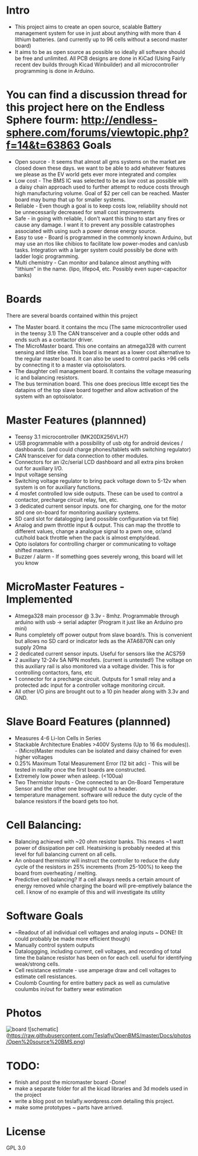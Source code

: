 Intro
==========
* This project aims to create an open source, scalable Battery management system for use in just about anything with more than 4 lithium batteries. (and currently up to 96 cells without a second master board)
* It aims to be as open source as possible so ideally all software should be free and unlimited. All PCB designs are done in KiCad (Using Fairly recent dev builds through Kicad Winbuilder) and all microcontroller programming is done in Arduino.

You can find a discussion thread for this project here on the Endless Sphere fourm: http://endless-sphere.com/forums/viewtopic.php?f=14&t=63863
Goals
==========
* Open source - It seems that almost all gms systems on the market are closed down these days. we want to be able to add whatever features we please as the EV world gets ever more integrated and complex
* Low cost - The BMS IC was selected to be as low cost as possible with a daisy chain approach used to further attempt to reduce costs through high manufacturing volume. Goal of $2 per cell can be reached. Master board may bump that up for smaller systems.
* Reliable - Even though a goal is to keep costs low, reliability should not be unnecessarily decreased for small cost improvements
* Safe - in going with reliable, I don't want this thing to start any fires or cause any damage. I want it to prevent any possible catastrophes associated with using such a power dense energy source.
* Easy to use - Board is programmed in the commonly known Arduino, but may use an rtos like chibios to facilitate low power-modes and can/usb tasks. Integration with a larger system could possibly be done with ladder logic programming.
* Multi chemistry - Can monitor and balance almost anything with "lithium" in the name. (lipo, lifepo4, etc. Possibly even super-capacitor banks)

Boards
===============
There are several boards contained within this project

* The Master board. it contains the mcu (The same microcontroller used in the teensy 3.1) The CAN transceiver and a couple other odds and ends such as a contactor driver.
* The MicroMaster board. This one contains an atmega328 with current sensing and little else. 
This board is meant as a lower cost alternative to the regular master board. It can also be used to control packs >96 cells by connecting it to a master via optoisolators.
* The daughter cell management board. It contains the voltage measuring ic and balancing resistors.
* The bus termination board. This one does precious little except ties the datapins of the top slave board together and allow activation of the system with an optoisolator.


Master Features (plannned)
===============
* Teensy 3.1 microcontroller (MK20DX256VLH7)
* USB programmable with a possibility of usb otg for android devices / dashboards. (and could charge phones/tablets with switching regulator)
* CAN transceiver for data connection to other modules.
* Connectors for an i2c/serial LCD dashboard and all extra pins broken out for auxiliary I/O.
* Input voltage sensing
* Switching voltage regulator to bring pack voltage down to 5-12v when system is on for auxiliary functions.
* 4 mosfet controlled low side outputs. These can be used to control a contactor, precharge circuit relay, fan, etc.
* 3 dedicated current sensor inputs. one for charging, one for the motor and one on-board for monitoring auxiliary systems.
* SD card slot for datalogging (and possible configuration via txt file)
* Analog and pwm throttle input & output. This can map the throttle to different values, change a analogue signal to a pwm one, or/and cut/hold back throttle when the pack is almost empty/dead.
* Opto isolators for controlling charger or communicating to voltage shifted masters.
* Buzzer / alarm - If something goes severely wrong, this board will let you know


MicroMaster Features - Implemented
===============
* Atmega328 main processor @ 3.3v - 8mhz. Programmable through arduino with usb -> serial adapter (Program it just like an Arduino pro mini)
* Runs completely off power output from slave board/s. This is convenient but allows no SD card or indicator leds as the ATA6870N can only supply 20ma
* 2 dedicated current sensor inputs. Useful for sensors like the ACS759
* 2 auxiliary 12-24v 5A NPN mosfets. (current is untested!) The voltage on this auxiliary rail is also monitored via a voltage divider. This is for controlling contactors, fans, etc
* 1 connector for a precharge circuit. Outputs for 1 small relay and a protected adc input for a controller voltage monitoring circuit.
* All other I/O pins are brought out to a 10 pin header along with 3.3v and GND. 



Slave Board Features (plannned)
===========
* Measures 4-6 Li-Ion Cells in Series 
* Stackable Architecture Enables >400V Systems (Up to 16 6s modules)). - (Micro)Master modules can be isolated and daisy chained  for even higher voltages 
* 0.25% Maximum Total Measurement Error (12 bit adc) - This will be tested in reality once the first boards are constructed.
* Extremely low power when asleep. (<100ua)
* Two Thermistor Inputs - One connected to an On-Board Temperature Sensor and the other one brought out to a header.
* temperature management. software will reduce the duty cycle of the balance resistors if the board gets too hot.

Cell Balancing:
==============
* Balancing achieved with ~20 ohm resistor banks. This means ~1 watt power of dissipation per cell. Heatsinking is probably needed at this level for full balancing current on all cells.
* An onboard thermistor will instruct the controller to reduce the duty cycle of the resistors in 25% increments (from 25-100%) to keep the board from overheating / melting.
* Predictive cell balancing? If a cell always needs a certain amount of energy removed while charging the board will pre-emptively balance the cell. I know of no example of this and will investigate its utility 

    

Software Goals
===========
* ~Readout of all individual cell voltages and analog inputs ~ DONE! (It could probably be made more efficient though)
* Manually control system outputs 
* Dataloggging, including current, cell voltages, and recording of total time the balance resistor has been on for each cell. useful for identifying weak/strong cells.
* Cell resistance estimate - use amperage draw and cell voltages to estimate cell resistances.
* Coulomb Counting for entire battery pack as well as cumulative coulumbs in/out for battery wear estimation

  
  
Photos
===========
![board](https://github.com/Teslafly/OpenBMS/blob/master/Docs/photos/Open%20source%20BMS.jpg?raw=true)
![schematic] (https://raw.githubusercontent.com/Teslafly/OpenBMS/master/Docs/photos/Open%20source%20BMS.png)


TODO:
===============
* finish and post the micromaster board -Done!
* make a separate folder for all the kicad libraries and 3d models used in the project
* write a blog post on teslafly.wordpress.com detailing this project.
* make some prototypes ~ parts have arrived.



License
===========
GPL 3.0
